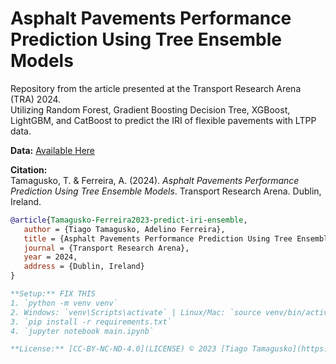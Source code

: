 # Asphalt Pavements Performance Prediction Using Tree Ensemble Models

Repository from the article presented at the Transport Research Arena (TRA) 2024.  
Utilizing Random Forest, Gradient Boosting Decision Tree, XGBoost, LightGBM, and CatBoost to predict the IRI of flexible pavements with LTPP data.

**Data:** [Available Here](https://infopave.fhwa.dot.gov/DownloadTracker/Bucket/114229)

**Citation:**  
Tamagusko, T. & Ferreira, A. (2024). *Asphalt Pavements Performance Prediction Using Tree Ensemble Models*. Transport Research Arena. Dublin, Ireland.
```bibtex
@article{Tamagusko-Ferreira2023-predict-iri-ensemble,
   author = {Tiago Tamagusko, Adelino Ferreira},
   title = {Asphalt Pavements Performance Prediction Using Tree Ensemble Models},
   journal = {Transport Research Arena},
   year = 2024,
   address = {Dublin, Ireland}
}

**Setup:** FIX THIS  
1. `python -m venv venv`
2. Windows: `venv\Scripts\activate` | Linux/Mac: `source venv/bin/activate`
3. `pip install -r requirements.txt`
4. `jupyter notebook main.ipynb`

**License:** [CC-BY-NC-ND-4.0](LICENSE) © 2023 [Tiago Tamagusko](https://github.com/tamagusko)
